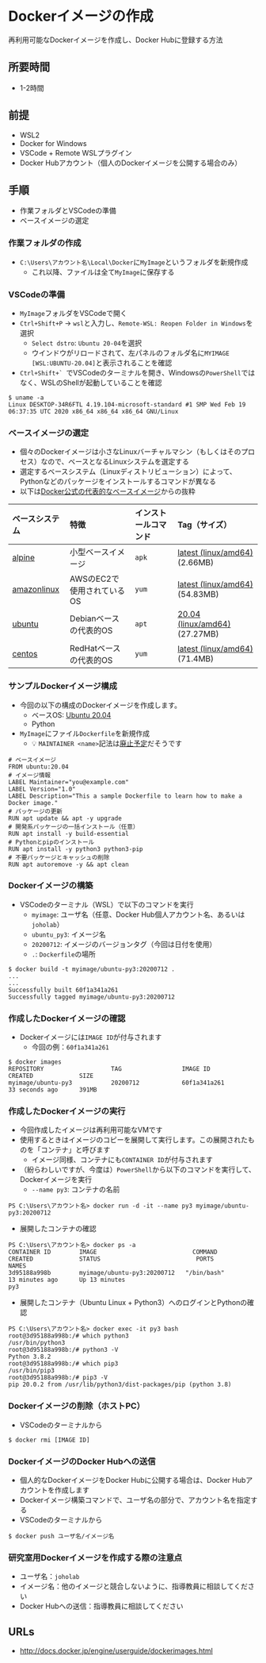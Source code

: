 # Dockerイメージの作成

再利用可能なDockerイメージを作成し、Docker Hubに登録する方法

## 所要時間

- 1-2時間

## 前提

- WSL2
- Docker for Windows
- VSCode + Remote WSLプラグイン
- Docker Hubアカウント（個人のDockerイメージを公開する場合のみ）

## 手順

- 作業フォルダとVSCodeの準備
- ベースイメージの選定

### 作業フォルダの作成

- `C:\Users\アカウント名\Local\Docker`に`MyImage`というフォルダを新規作成
  - これ以降、ファイルは全て`MyImage`に保存する
  
### VSCodeの準備

- `MyImage`フォルダをVSCodeで開く
- `Ctrl+Shift+P` → `wsl`と入力し、`Remote-WSL: Reopen Folder in Windows`を選択
  - `Select dstro`: `Ubuntu 20-04`を選択
  - ウインドウがリロードされて、左パネルのフォルダ名に`MYIMAGE [WSL:UBUNTU-20.04]`と表示されることを確認
- ``Ctrl+Shift+` ``でVSCodeのターミナルを開き、Windowsの`PowerShell`ではなく、WSLのShellが起動していることを確認

```
$ uname -a
Linux DESKTOP-34R6FTL 4.19.104-microsoft-standard #1 SMP Wed Feb 19 06:37:35 UTC 2020 x86_64 x86_64 x86_64 GNU/Linux
```

### ベースイメージの選定

- 個々のDockerイメージは小さなLinuxバーチャルマシン（もしくはそのプロセス）なので、ベースとなるLinuxシステムを選定する
- 選定するベースシステム（Linuxディストリビューション）によって、Pythonなどのパッケージをインストールするコマンドが異なる
- 以下は[Docker公式の代表的なベースイメージ](https://hub.docker.com/search?q=&type=image&image_filter=official&category=os)からの抜粋

|ベースシステム|特徴|インストールコマンド|Tag（サイズ）|
|:--|:--|:--|:--|
|[alpine](https://hub.docker.com/_/alpine)|小型ベースイメージ|`apk`|[latest (linux/amd64)](https://hub.docker.com/_/alpine?tab=tags&name=latest) (2.66MB)|
|[amazonlinux](https://hub.docker.com/_/amazonlinux)|AWSのEC2で使用されているOS|`yum`|[latest (linux/amd64)](https://hub.docker.com/_/amazonlinux?tab=tags&page=1&name=latest) (54.83MB)|
|[ubuntu](https://hub.docker.com/_/ubuntu)|Debianベースの代表的OS|`apt`|[20.04 (linux/amd64)](https://hub.docker.com/_/ubuntu?tab=tags&name=20.04) (27.27MB)|
|[centos](https://hub.docker.com/_/centos)|RedHatベースの代表的OS|`yum`|[latest (linux/amd64)](https://hub.docker.com/_/centos?tab=tags&page=1&name=centos8) (71.4MB)|

### サンプルDockerイメージ構成

- 今回の以下の構成のDockerイメージを作成します。
  - ベースOS: [Ubuntu 20.04](https://hub.docker.com/_/ubuntu?tab=tags&name=20.04)
  - Python
- `MyImage`にファイル`Dockerfile`を新規作成
  - :bulb: `MAINTAINER <name>`記法は[廃止予定](http://docs.docker.jp/engine/reference/builder.html#maintainer)だそうです

```
# ベースイメージ
FROM ubuntu:20.04
# イメージ情報
LABEL Maintainer="you@example.com"
LABEL Version="1.0"
LABEL Description="This a sample Dockerfile to learn how to make a Docker image."
# パッケージの更新
RUN apt update && apt -y upgrade
# 開発系パッケージの一括インストール（任意）
RUN apt install -y build-essential
# Pythonとpipのインストール
RUN apt install -y python3 python3-pip
# 不要パッケージとキャッシュの削除
RUN apt autoremove -y && apt clean
```

### Dockerイメージの構築

- VSCodeのターミナル（WSL）で以下のコマンドを実行
  - `myimage`: ユーザ名（任意、Docker Hub個人アカウント名、あるいは`joholab`）
  - `ubuntu_py3`: イメージ名
  - `20200712`: イメージのバージョンタグ（今回は日付を使用）
  - `.`: `Dockerfile`の場所

```
$ docker build -t myimage/ubuntu-py3:20200712 .
...
...
Successfully built 60f1a341a261
Successfully tagged myimage/ubuntu-py3:20200712
```

### 作成したDockerイメージの確認

- Dockerイメージには`IMAGE ID`が付与されます
  - 今回の例：`60f1a341a261`

```
$ docker images
REPOSITORY                   TAG                 IMAGE ID            CREATED             SIZE
myimage/ubuntu-py3           20200712            60f1a341a261        33 seconds ago      391MB
```

### 作成したDockerイメージの実行

- 今回作成したイメージは再利用可能なVMです
- 使用するときはイメージのコピーを展開して実行します。この展開されたものを「コンテナ」と呼びます
  - イメージ同様、コンテナにも`CONTAINER ID`が付与されます
- （紛らわしいですが、今度は）`PowerShell`から以下のコマンドを実行して、Dockerイメージを実行
  - `--name py3`: コンテナの名前

```
PS C:\Users\アカウント名> docker run -d -it --name py3 myimage/ubuntu-py3:20200712
```

- 展開したコンテナの確認

```
PS C:\Users\アカウント名> docker ps -a
CONTAINER ID        IMAGE                           COMMAND                  CREATED             STATUS                           PORTS               NAMES
3d95188a998b        myimage/ubuntu-py3:20200712   "/bin/bash"              13 minutes ago      Up 13 minutes                                        py3
```

- 展開したコンテナ（Ubuntu Linux + Python3）へのログインとPythonの確認

```
PS C:\Users\アカウント名> docker exec -it py3 bash
root@3d95188a998b:/# which python3
/usr/bin/python3
root@3d95188a998b:/# python3 -V
Python 3.8.2
root@3d95188a998b:/# which pip3
/usr/bin/pip3
root@3d95188a998b:/# pip3 -V
pip 20.0.2 from /usr/lib/python3/dist-packages/pip (python 3.8)
```

### Dockerイメージの削除（ホストPC）

- VSCodeのターミナルから

```
$ docker rmi [IMAGE ID]
```

### DockerイメージのDocker Hubへの送信

- 個人的なDockerイメージをDocker Hubに公開する場合は、Docker Hubアカウントを作成します
- Dockerイメージ構築コマンドで、ユーザ名の部分で、アカウント名を指定する
- VSCodeのターミナルから

```
$ docker push ユーザ名/イメージ名
```

### 研究室用Dockerイメージを作成する際の注意点

- ユーザ名：`joholab`
- イメージ名：他のイメージと競合しないように、指導教員に相談してください
- Docker Hubへの送信：指導教員に相談してください

## URLs

- http://docs.docker.jp/engine/userguide/dockerimages.html
